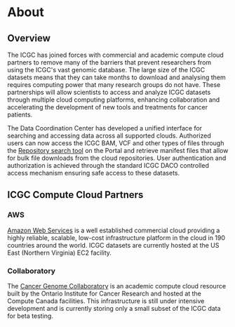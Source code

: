 # About

## Overview

The ICGC has joined forces with commercial and academic compute cloud partners to remove many of the barriers that prevent researchers from using the ICGC's vast genomic database. The large size of the ICGC datasets means that they can take months to download and analysing them requires computing power that many research groups do not have. These partnerships will allow scientists to access and analyze ICGC datasets through multiple cloud computing platforms, enhancing collaboration and accelerating the development of new tools and treatments for cancer patients.

The Data Coordination Center has developed a unified interface for searching and accessing data across all supported clouds. Authorized users can now access the ICGC BAM, VCF and other types of files through the [Repository search tool](https://dcc.icgc.org/repositories) on the Portal and retrieve manifest files that allow for bulk file downloads from the cloud repositories. User authentication and authorization is achieved through the standard ICGC DACO controlled access mechanism ensuring safe access to these datasets.

## ICGC Compute Cloud Partners

### AWS

[Amazon Web Services](https://dcc.icgc.org/icgc-in-the-cloud/aws) is a well established commercial cloud providing a highly reliable, scalable, low-cost infrastructure platform in the cloud in 190 countries around the world. ICGC datasets are currently hosted at the US East (Northern Virginia) EC2 facility.

### Collaboratory

The [Cancer Genome Collaboratory](https://dcc.icgc.org/icgc-in-the-cloud/collaboratory) is an academic compute cloud resource built by the Ontario Institute for Cancer Research and hosted at the Compute Canada facilities. This infrastructure is still under intensive development and is currently storing only a small subset of the ICGC data for beta testing.

